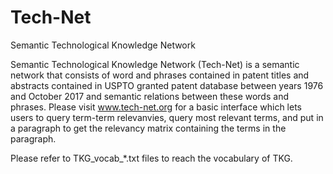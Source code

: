 # Tech-Net
Semantic Technological Knowledge Network

Semantic Technological Knowledge Network (Tech-Net) is a semantic network that consists of word and phrases contained in patent titles and abstracts contained in USPTO granted patent database between years 1976 and October 2017 and semantic relations between these words and phrases. Please visit www.tech-net.org for a basic interface which lets users to query term-term relevanvies, query most relevant terms, and put in a paragraph to get the relevancy matrix containing the terms in the paragraph.

Please refer to TKG_vocab_*.txt files to reach the vocabulary of TKG.
